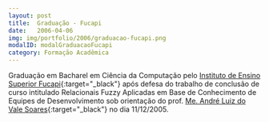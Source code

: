 ```yaml
---
layout: post
title:  Graduação - Fucapi
date:   2006-04-06
img: img/portfolio/2006/graduacao-fucapi.png
modalID: modalGraduacaoFucapi
category: Formação Acadêmica
---
```

Graduação em Bacharel em Ciência da Computação pelo [Instituto de Ensino Superior Fucapi][fucapi]{:target="_black"} após defesa do trabalho de conclusão de curso intitulado Relacionais Fuzzy Aplicadas em Base de Conhecimento de Equipes de Desenvolvimento sob orientação do prof. [Me. André Luiz do Vale Soares][lattes]{:target="_black"} no dia 11/12/2005. 

[fucapi]: http://www.fucapi.br
[lattes]: http://lattes.cnpq.br/5408311568687446